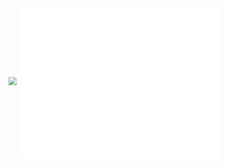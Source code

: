 <p align=center>
  <a href="https://discord.com/users/951401018065846372"><img src="https://lanyard-profile-readme.vercel.app/api/951401018065846372" width=45%></a>
  <img align="center" src="/github-metrics.svg" alt="Metrics" width="400">
</p>
